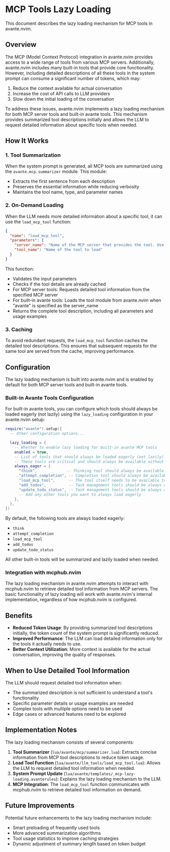 # MCP Tools Lazy Loading

This document describes the lazy loading mechanism for MCP tools in avante.nvim.

## Overview

The MCP (Model Context Protocol) integration in avante.nvim provides access to a wide range of tools from various MCP servers. Additionally, avante.nvim includes many built-in tools that provide core functionality. However, including detailed descriptions of all these tools in the system prompt can consume a significant number of tokens, which may:

1. Reduce the context available for actual conversation
2. Increase the cost of API calls to LLM providers
3. Slow down the initial loading of the conversation

To address these issues, avante.nvim implements a lazy loading mechanism for both MCP server tools and built-in avante tools. This mechanism provides summarized tool descriptions initially and allows the LLM to request detailed information about specific tools when needed.

## How It Works

### 1. Tool Summarization

When the system prompt is generated, all MCP tools are summarized using the `avante.mcp.summarizer` module. This module:

- Extracts the first sentence from each description
- Preserves the essential information while reducing verbosity
- Maintains the tool name, type, and parameter names

### 2. On-Demand Loading

When the LLM needs more detailed information about a specific tool, it can use the `load_mcp_tool` function:

```json
{
  "name": "load_mcp_tool",
  "parameters": {
    "server_name": "Name of the MCP server that provides the tool. Use \"avante\" for built-in avante tools.",
    "tool_name": "Name of the tool to load"
  }
}
```

This function:

- Validates the input parameters
- Checks if the tool details are already cached
- For MCP server tools: Requests detailed tool information from the specified MCP server
- For built-in avante tools: Loads the tool module from avante.nvim when "avante" is specified as the server_name
- Returns the complete tool description, including all parameters and usage examples

### 3. Caching

To avoid redundant requests, the `load_mcp_tool` function caches the detailed tool descriptions. This ensures that subsequent requests for the same tool are served from the cache, improving performance.

## Configuration

The lazy loading mechanism is built into avante.nvim and is enabled by default for both MCP server tools and built-in avante tools.

### Built-in Avante Tools Configuration

For built-in avante tools, you can configure which tools should always be loaded eagerly (not lazily) using the `lazy_loading` configuration in your avante.nvim setup:

```lua
require("avante").setup({
  -- Other configuration options...

  lazy_loading = {
    -- Whether to enable lazy loading for built-in avante MCP tools
    enabled = true,
    -- List of tools that should always be loaded eagerly (not lazily)
    -- These tools are critical and should always be available without requiring a separate load
    always_eager = {
      "think",             -- Thinking tool should always be available
      "attempt_completion", -- Completion tool should always be available
      "load_mcp_tool",      -- The tool itself needs to be available to load other tools
      "add_todos",          -- Task management tools should be always available
      "update_todo_status", -- Task management tools should be always available
      -- Add any other tools you want to always load eagerly
    },
  },
})
```

By default, the following tools are always loaded eagerly:
- `think`
- `attempt_completion`
- `load_mcp_tool`
- `add_todos`
- `update_todo_status`

All other built-in tools will be summarized and lazily loaded when needed.

### Integration with mcphub.nvim

The lazy loading mechanism in avante.nvim attempts to interact with mcphub.nvim to retrieve detailed tool information from MCP servers. The basic functionality of lazy loading will work with avante.nvim's internal implementation, regardless of how mcphub.nvim is configured.

## Benefits

- **Reduced Token Usage**: By providing summarized tool descriptions initially, the token count of the system prompt is significantly reduced.
- **Improved Performance**: The LLM can load detailed information only for the tools it actually needs to use.
- **Better Context Utilization**: More context is available for the actual conversation, improving the quality of responses.

## When to Use Detailed Tool Information

The LLM should request detailed tool information when:

- The summarized description is not sufficient to understand a tool's functionality
- Specific parameter details or usage examples are needed
- Complex tools with multiple options need to be used
- Edge cases or advanced features need to be explored

## Implementation Notes

The lazy loading mechanism consists of several components:

1. **Tool Summarizer** (`lua/avante/mcp/summarizer.lua`): Extracts concise information from MCP tool descriptions to reduce token usage.
2. **Load Tool Function** (`lua/avante/llm_tools/load_mcp_tool.lua`): Allows the LLM to request detailed tool information when needed.
3. **System Prompt Update** (`lua/avante/templates/_mcp-lazy-loading.avanterules`): Explains the lazy loading mechanism to the LLM.
4. **MCP Integration**: The `load_mcp_tool` function communicates with mcphub.nvim to retrieve detailed tool information on demand.

## Future Improvements

Potential future enhancements to the lazy loading mechanism include:

- Smart preloading of frequently used tools
- More advanced summarization algorithms
- Tool usage statistics to improve caching strategies
- Dynamic adjustment of summary length based on token budget

